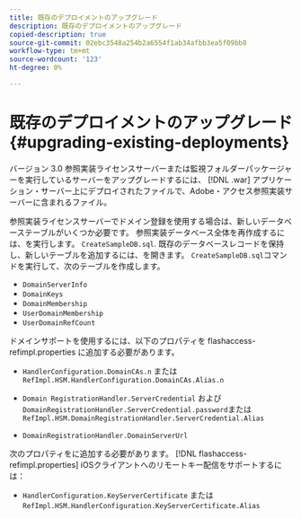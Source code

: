 ```yaml
---
title: 既存のデプロイメントのアップグレード
description: 既存のデプロイメントのアップグレード
copied-description: true
source-git-commit: 02ebc3548a254b2a6554f1ab34afbb3ea5f09bb8
workflow-type: tm+mt
source-wordcount: '123'
ht-degree: 0%

---
```


# 既存のデプロイメントのアップグレード {#upgrading-existing-deployments}

バージョン 3.0 参照実装ライセンスサーバーまたは監視フォルダーパッケージャーを実行しているサーバーをアップグレードするには、 [!DNL .war] アプリケーション・サーバー上にデプロイされたファイルで、Adobe・アクセス参照実装サーバーに含まれるファイル。

参照実装ライセンスサーバーでドメイン登録を使用する場合は、新しいデータベーステーブルがいくつか必要です。 参照実装データベース全体を再作成するには、を実行します。 `CreateSampleDB.sql`. 既存のデータベースレコードを保持し、新しいテーブルを追加するには、を開きます。 `CreateSampleDB.sql`コマンドを実行して、次のテーブルを作成します。

* `DomainServerInfo`
* `DomainKeys`
* `DomainMembership`
* `UserDomainMembership`
* `UserDomainRefCount`

ドメインサポートを使用するには、以下のプロパティを flashaccess-refimpl.properties に追加する必要があります。

* `HandlerConfiguration.DomainCAs.n` または `RefImpl.HSM.HandlerConfiguration.DomainCAs.Alias.n`

* `Domain RegistrationHandler.ServerCredential` および `DomainRegistrationHandler.ServerCredential.password`または `RefImpl.HSM.DomainRegistrationHandler.ServerCredential.Alias`

* `DomainRegistrationHandler.DomainServerUrl`

次のプロパティをに追加する必要があります。 [!DNL flashaccess-refimpl.properties] iOSクライアントへのリモートキー配信をサポートするには：

* `HandlerConfiguration.KeyServerCertificate` または `RefImpl.HSM.HandlerConfiguration.KeyServerCertificate.Alias`
